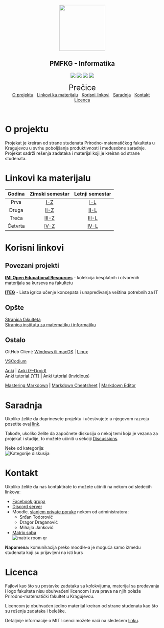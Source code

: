 <p align="center"><a href="https://www.pmf.kg.ac.rs"><img src="https://raw.githubusercontent.com/TodorovicSrdjan/PMFKG/master/Resursi/Slike/pmflogo.gif" width="150"></a></p> 
<h2 align="center"><b>PMFKG - Informatika</b></h2>

<p align="center">
<a href="https://github.com/studnetwork/PMFKG/commits/master" alt="Commit history"><img src="https://img.shields.io/github/last-commit/studnetwork/PMFKG?color=green" ></a>
<a href="https://github.com/studnetwork/PMFKG/issues?q=is%3Aopen" alt="Open issues"><img src="https://img.shields.io/github/issues-raw/studnetwork/PMFKG.svg?color=green"></a>
<a href="https://github.com/studnetwork/PMFKG/" alt="Contributors"><img src="https://img.shields.io/github/contributors/studnetwork/PMFKG?color=green"></a>
<a href="https://opensource.org/licenses/MIT" alt="License: MIT"><img src="https://img.shields.io/github/license/studnetwork/PMFKG"></a>
</p>

<p align="center">
<span style="font-size: 25px">Prečice</span></br>
<a href="#o-projektu" alt="O projektu">O projektu</a>&nbsp;&nbsp;
<a href="#linkovi-ka-materijalu" alt="Linkovi ka materijalu">Linkovi ka materijalu</a>&nbsp;&nbsp;
<a href="#korisni-linkovi" alt="Korisni linkovi">Korisni linkovi</a>&nbsp;&nbsp;
<a href="#saradnja" alt="Saradnja">Saradnja</a>&nbsp;&nbsp;
<a href="#kontakt" alt="Kontakt">Kontakt</a>&nbsp;&nbsp;
<a href="#licenca" alt="Licenca">Licenca</a>
</p>
</br>

# O projektu
Projekat je kreiran od strane studenata Prirodno-matematičkog fakulteta u Kragujevcu u svrhu poboljšanja produktivnosti i međusobne saradnje. Projekat sadrži rešenja zadataka i materijal koji je kreiran od strane studenata.

# Linkovi ka materijalu
Godina  | Zimski semestar        | Letnji semestar
:------:|:----------------------:|:------------------------------:
Prva    | [I-Z][prva-zimski]    | [I-L][prva-letnji]
Druga   | [II-Z][druga-zimski]   | [II-L][druga-letnji]  
Treća   | [III-Z][treca-zimski]   | [III-L][treca-letnji] 
Četvrta | [IV-Z][cetvrta-zimski] | [IV-L][cetvrta-letnji] 




# Korisni linkovi

## Povezani projekti

[**IMI Open Educational Resources**][imioer] - kolekcija besplatnih i otvorenih materijala sa kurseva na fakultetu

[**ITEG**][iteg] - Lista igrica učenje koncepata i unapređivanja veština potrebnih za IT

## Opšte

[Stranica fakulteta][stranica fakulteta]  
[Stranica instituta za matematiku i informatiku][imi stranica]  

## Ostalo

GitHub Client: [Windows ili macOS][gh client official] | [Linux][gh client linux]

[VSCodium][vscodium]

[Anki][anki] | [Anki (F-Droid)][anki fdroid]  
[Anki tutorial (YT)][anki tut yt] | [Anki tutorial (Invidious)][anki tut invidious]

[Mastering Markdown][mastering markdown] | [Markdown Cheatsheet][markdown cheatsheet] | [Markdown Editor][markdown editor]

# Saradnja
Ukoliko želite da doprinesete projektu i učestvujete u njegovom razvoju posetite ovaj [link][saradnja].

Takođe, ukoliko želite da započnete diskusiju o nekoj temi koja je vezana za projekat i studije, to možete učiniti u sekciji [Discussions][discussions].


Neke od kategorija:  
![Kategorije diskusija][categories]

# Kontakt
Ukoliko želite da nas kontaktirate to možete učiniti na nekom od sledećih linkova:
* [Facebook grupa][fb]
* [Discord server][discord]
* Moodle, [slanjem private poruke][moodle chat] nekom od administratora:
	* Srđan Todorović  
	* Dragor Draganović  
    * Mihajlo Janković  
* [Matrix soba][matrix room link]<br>![matrix room qr]

  

**Napomena:** komunikacija preko moodle-a je moguća samo između studenata koji su prijavljeni na isti kurs

# Licenca
Fajlovi kao što su postavke zadataka sa kolokvijuma, materijal sa predavanja i logo fakulteta nisu obuhvaćeni licencom i sva prava na njih polaže Prirodno-matematički fakultet u Kragujevcu.

Licencom je obuhvaćen jedino materijal kreiran od strane studenata kao što su rešenja zadataka i beleške.

Detaljnije informacije o MIT licenci možete naći na sledećem [linku][licenca].



[//]: # (---------------------------------------------------------)

[//]: # (-------------U ovom delu se nalaze reference-------------)

[//]: # (---------------------------------------------------------)



[//]: # (README reference)

[pmf logo]: ./Resursi/Slike/pmflogo.gif


[//]: # (Materijal reference)

[prva-zimski]: ./I%20godina/Zimski%20semestar/Vodi%C4%8D_semestar.md#vodi%C4%8D
[prva-letnji]: ./I%20godina/Letnji%20semestar/Vodi%C4%8D_semestar.md#vodi%C4%8D

[druga-zimski]: ./II%20godina/Zimski%20semestar/Vodi%C4%8D_semestar.md#vodi%C4%8D
[druga-letnji]: ./II%20godina/Letnji%20semestar/Vodi%C4%8D_semestar.md#vodi%C4%8D

[treca-zimski]: ./III%20godina/Zimski%20semestar/Vodi%C4%8D_semestar.md#vodi%C4%8D
[treca-letnji]: ./III%20godina/Letnji%20semestar/Vodi%C4%8D_semestar.md#vodi%C4%8D

[cetvrta-zimski]: ./IV%20godina/Zimski%20semestar/Vodi%C4%8D_semestar.md#vodi%C4%8D
[cetvrta-letnji]: ./IV%20godina/Letnji%20semestar/Vodi%C4%8D_semestar.md#vodi%C4%8D


[//]: # (Korisni likovi reference)

[imioer]: https://github.com/imioer
[iteg]: https://github.com/studnetwork/ITEG/blob/master/README.sr.md
[imi stranica]: https://imi.pmf.kg.ac.rs/
[stranica fakulteta]: https://www.pmf.kg.ac.rs/
[gh client official]: https://desktop.github.com/ 
[gh client linux]: https://github.com/shiftkey/desktop
[vscodium]: https://github.com/VSCodium/vscodium
[anki]: https://apps.ankiweb.net/
[anki fdroid]: https://f-droid.org/en/packages/com.ichi2.anki/
[anki tut yt]: https://www.youtube.com/watch?v=WmPx333n5UQ
[anki tut invidious]: https://invidious.kavin.rocks/watch?v=WmPx333n5UQ
[mastering markdown]: https://guides.github.com/features/mastering-markdown/
[markdown cheatsheet]: https://github.com/adam-p/markdown-here/wiki/Markdown-Cheatsheet
[markdown editor]: https://github.com/retext-project/retext

[//]: # (Kontakt reference)

[fb]: https://www.facebook.com/groups/988381171505906
[discord]: https://discord.gg/by9wC55xJ7
[moodle chat]: https://imi.pmf.kg.ac.rs/moodle/message/index.php?contactsfirst=1
[matrix room qr]: ./Resursi/Slike/matrix-room-qr.png
[matrix room link]: https://matrix.to/#/#cekaonica:kde.org



[//]: # (Saradnja reference)

[saradnja]: ./Saradnja/README.md#opis

[discussions]: https://github.com/studnetwork/PMFKG/discussions

[categories]: ./Resursi/Slike/categories.png


[//]: # (Licenca reference)

[licenca]: https://opensource.org/licenses/MIT
